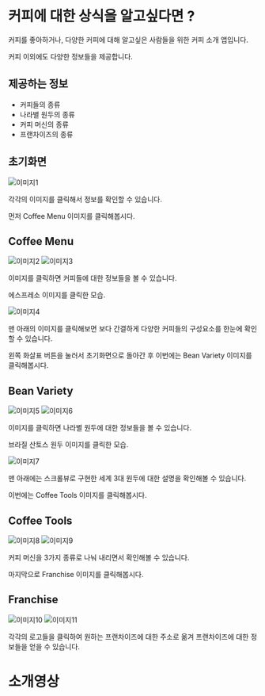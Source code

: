 # 커피에 대한 상식을 알고싶다면 ?
커피를 좋아하거나, 다양한 커피에 대해 알고싶은 사람들을 위한 커피 소개 앱입니다.

커피 이외에도 다양한 정보들을 제공합니다.

## 제공하는 정보
+ 커피들의 종류
+ 나라별 원두의 종류
+ 커피 머신의 종류
+ 프랜차이즈의 종류

## 초기화면
![이미지1](https://github.com/Jeongchan-Seo/Android-Project_Coffee/blob/master/%EC%8A%A4%ED%81%AC%EB%A6%B0%EC%83%B7%202024-06-19%20194111.png)

각각의 이미지를 클릭해서 정보를 확인할 수 있습니다.

먼저 Coffee Menu 이미지를 클릭해봅시다.

## Coffee Menu


![이미지2](https://github.com/Jeongchan-Seo/Android-Project_Coffee/blob/master/%EC%8A%A4%ED%81%AC%EB%A6%B0%EC%83%B7%202024-06-19%20194123.png)
![이미지3](https://github.com/Jeongchan-Seo/Android-Project_Coffee/blob/master/%EC%8A%A4%ED%81%AC%EB%A6%B0%EC%83%B7%202024-06-19%20194154.png)

이미지를 클릭하면 커피들에 대한 정보들을 볼 수 있습니다.

에스프레소 이미지를 클릭한 모습.

![이미지4](https://github.com/Jeongchan-Seo/Android-Project_Coffee/blob/master/%EC%8A%A4%ED%81%AC%EB%A6%B0%EC%83%B7%202024-06-19%20194207.png)

맨 아래의 이미지를 클릭해보면 보다 간결하게 다양한 커피들의 구성요소를 한눈에 확인할 수 있습니다.

왼쪽 화살표 버튼을 눌러서 초기화면으로 돌아간 후 이번에는 Bean Variety 이미지를 클릭해봅시다.

## Bean Variety

![이미지5](https://github.com/Jeongchan-Seo/Android-Project_Coffee/blob/master/%EC%8A%A4%ED%81%AC%EB%A6%B0%EC%83%B7%202024-06-19%20194221.png)
![이미지6](https://github.com/Jeongchan-Seo/Android-Project_Coffee/blob/master/%EC%8A%A4%ED%81%AC%EB%A6%B0%EC%83%B7%202024-06-19%20194238.png)

이미지를 클릭하면 나라별 원두에 대한 정보들을 볼 수 있습니다.

브라질 산토스 원두 이미지를 클릭한 모습.

![이미지7](https://github.com/Jeongchan-Seo/Android-Project_Coffee/blob/master/%EC%8A%A4%ED%81%AC%EB%A6%B0%EC%83%B7%202024-06-19%20194314.png)

맨 아래에는 스크롤뷰로 구현한 세계 3대 원두에 대한 설명을 확인해볼 수 있습니다.

이번에는 Coffee Tools 이미지를 클릭해봅시다.

## Coffee Tools

![이미지8](https://github.com/Jeongchan-Seo/Android-Project_Coffee/blob/master/%EC%8A%A4%ED%81%AC%EB%A6%B0%EC%83%B7%202024-06-19%20194337.png)
![이미지9](https://github.com/Jeongchan-Seo/Android-Project_Coffee/blob/master/%EC%8A%A4%ED%81%AC%EB%A6%B0%EC%83%B7%202024-06-19%20194408.png)

커피 머신을 3가지 종류로 나눠 내리면서 확인해볼 수 있습니다.

마지막으로 Franchise 이미지를 클릭해봅시다.

## Franchise

![이미지10](https://github.com/Jeongchan-Seo/Android-Project_Coffee/blob/master/%EC%8A%A4%ED%81%AC%EB%A6%B0%EC%83%B7%202024-06-19%20194420.png)
![이미지11](https://github.com/Jeongchan-Seo/Android-Project_Coffee/blob/master/%EC%8A%A4%ED%81%AC%EB%A6%B0%EC%83%B7%202024-06-19%20194440.png)

각각의 로고들을 클릭하여 원하는 프랜차이즈에 대한 주소로 옮겨 프랜차이즈에 대한 정보들을 얻을 수 있습니다.

# 소개영상

